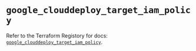 # `google_clouddeploy_target_iam_policy`

Refer to the Terraform Registory for docs: [`google_clouddeploy_target_iam_policy`](https://registry.terraform.io/providers/hashicorp/google/5.21.0/docs/resources/clouddeploy_target_iam_policy).
